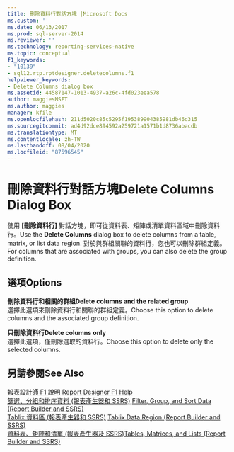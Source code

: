 ```yaml
---
title: 刪除資料行對話方塊 |Microsoft Docs
ms.custom: ''
ms.date: 06/13/2017
ms.prod: sql-server-2014
ms.reviewer: ''
ms.technology: reporting-services-native
ms.topic: conceptual
f1_keywords:
- "10139"
- sql12.rtp.rptdesigner.deletecolumns.f1
helpviewer_keywords:
- Delete Columns dialog box
ms.assetid: 44587147-1013-4937-a26c-4fd023eea578
author: maggiesMSFT
ms.author: maggies
manager: kfile
ms.openlocfilehash: 211d5020c85c5295f195389904385981db46d315
ms.sourcegitcommit: ad4d92dce894592a259721a1571b1d8736abacdb
ms.translationtype: MT
ms.contentlocale: zh-TW
ms.lasthandoff: 08/04/2020
ms.locfileid: "87596545"
---
```

# <a name="delete-columns-dialog-box"></a><span data-ttu-id="b372f-102">刪除資料行對話方塊</span><span class="sxs-lookup"><span data-stu-id="b372f-102">Delete Columns Dialog Box</span></span>
  <span data-ttu-id="b372f-103">使用 **[刪除資料行]** 對話方塊，即可從資料表、矩陣或清單資料區域中刪除資料行。</span><span class="sxs-lookup"><span data-stu-id="b372f-103">Use the **Delete Columns** dialog box to delete columns from a table, matrix, or list data region.</span></span> <span data-ttu-id="b372f-104">對於與群組關聯的資料行，您也可以刪除群組定義。</span><span class="sxs-lookup"><span data-stu-id="b372f-104">For columns that are associated with groups, you can also delete the group definition.</span></span>  
  
## <a name="options"></a><span data-ttu-id="b372f-105">選項</span><span class="sxs-lookup"><span data-stu-id="b372f-105">Options</span></span>  
 <span data-ttu-id="b372f-106">**刪除資料行和相關的群組**</span><span class="sxs-lookup"><span data-stu-id="b372f-106">**Delete columns and the related group**</span></span>  
 <span data-ttu-id="b372f-107">選擇此選項來刪除資料行和關聯的群組定義。</span><span class="sxs-lookup"><span data-stu-id="b372f-107">Choose this option to delete columns and the associated group definition.</span></span>  
  
 <span data-ttu-id="b372f-108">**只刪除資料行**</span><span class="sxs-lookup"><span data-stu-id="b372f-108">**Delete columns only**</span></span>  
 <span data-ttu-id="b372f-109">選擇此選項，僅刪除選取的資料行。</span><span class="sxs-lookup"><span data-stu-id="b372f-109">Choose this option to delete only the selected columns.</span></span>  
  
## <a name="see-also"></a><span data-ttu-id="b372f-110">另請參閱</span><span class="sxs-lookup"><span data-stu-id="b372f-110">See Also</span></span>  
 <span data-ttu-id="b372f-111">[報表設計師 F1 說明](tools/report-designer-f1-help.md) </span><span class="sxs-lookup"><span data-stu-id="b372f-111">[Report Designer F1 Help](tools/report-designer-f1-help.md) </span></span>  
 <span data-ttu-id="b372f-112">[篩選、分組和排序資料 &#40;報表產生器和 SSRS&#41;](report-design/filter-group-and-sort-data-report-builder-and-ssrs.md) </span><span class="sxs-lookup"><span data-stu-id="b372f-112">[Filter, Group, and Sort Data &#40;Report Builder and SSRS&#41;](report-design/filter-group-and-sort-data-report-builder-and-ssrs.md) </span></span>  
 <span data-ttu-id="b372f-113">[Tablix 資料區 &#40;報表產生器和 SSRS&#41;](../../2014/reporting-services/tablix-data-region-report-builder-and-ssrs.md) </span><span class="sxs-lookup"><span data-stu-id="b372f-113">[Tablix Data Region &#40;Report Builder and SSRS&#41;](../../2014/reporting-services/tablix-data-region-report-builder-and-ssrs.md) </span></span>  
 [<span data-ttu-id="b372f-114">資料表、矩陣和清單 &#40;報表產生器及 SSRS&#41;</span><span class="sxs-lookup"><span data-stu-id="b372f-114">Tables, Matrices, and Lists &#40;Report Builder and SSRS&#41;</span></span>](report-design/create-invoices-and-forms-with-lists-report-builder-and-ssrs.md)  
  
  
